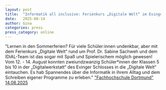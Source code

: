 ```yaml
---
layout: post
title:  "Informatik all inclusive: Ferienkurs „Digitale Welt“ im Evinger Schloss"
date:   2025-08-14
author: Gina
categories: press
press_category: online
---
```

"Lernen in den Sommerferien? Für viele Schüler:innen undenkbar, aber mit dem Ferienkurs „Digitale Welt“ rund um Prof. Dr. Sabine Sachweh und dem IDiAL-Team ist das sogar mit Spaß und Spielerischem möglich gewesen! Vom 12. - 14. August konnten zweiundzwanzig Schüler*innen der Klassen 5 bis 10 in der „Digitalwerkstatt“ des Evinger Schlosses in die „Digitale Welt“ eintauchen. Es hab Spannendes über die Informatik in ihrem Alltag und dem Schreiben eigener Programme zu erleben."
<a href="https://www.fh-dortmund.de/microsite/idial/neuigkeiten/digitale-welt.php" target="_blank">"Fachhochschule Dortmund" 14.08.2025</a>
